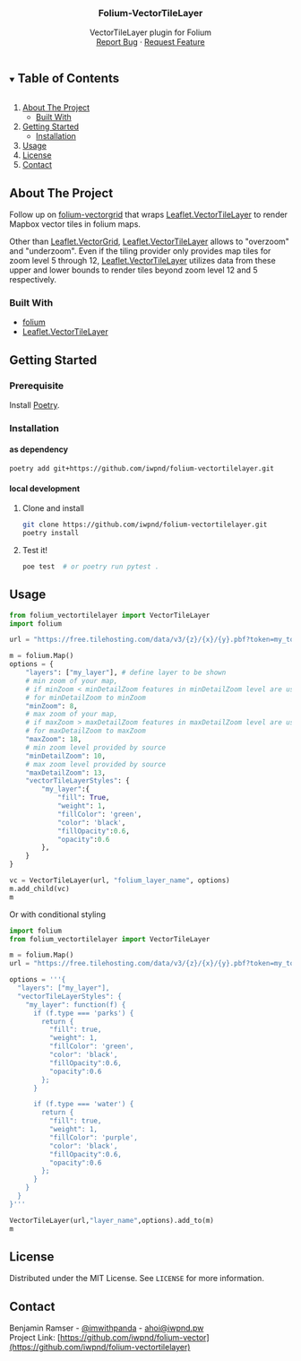 <br />
<p align="center">
  <h3 align="center">Folium-VectorTileLayer</h3>

  <p align="center">
    VectorTileLayer plugin for Folium
    <br />
    <a href="https://github.com/iwpnd/folium-vectortilelayer/issues">Report Bug</a>
    ·
    <a href="https://github.com/iwpnd/folium-vectortilelayer/issues">Request Feature</a>
  </p>
</p>

<!-- TABLE OF CONTENTS -->
<details open="open">
  <summary><h2 style="display: inline-block">Table of Contents</h2></summary>
  <ol>
    <li>
      <a href="#about-the-project">About The Project</a>
      <ul>
        <li><a href="#built-with">Built With</a></li>
      </ul>
    </li>
    <li>
      <a href="#getting-started">Getting Started</a>
      <ul>
        <li><a href="#installation">Installation</a></li>
      </ul>
    </li>
    <li><a href="#usage">Usage</a></li>
    <li><a href="#license">License</a></li>
    <li><a href="#contact">Contact</a></li>
  </ol>
</details>

<!-- ABOUT THE PROJECT -->

## About The Project

Follow up on [folium-vectorgrid](https://github.com/iwpnd/folium-vectorgrid) that wraps
[Leaflet.VectorTileLayer](https://gitlab.com/jkuebart/Leaflet.VectorTileLayer) to render
Mapbox vector tiles in folium maps.

Other than [Leaflet.VectorGrid](https://github.com/Leaflet/Leaflet.VectorGrid/), [Leaflet.VectorTileLayer](https://gitlab.com/jkuebart/Leaflet.VectorTileLayer) allows
to "overzoom" and "underzoom".
Even if the tiling provider only provides map tiles for zoom level 5 through 12,
[Leaflet.VectorTileLayer](https://gitlab.com/jkuebart/Leaflet.VectorTileLayer) utilizes
data from these upper and lower bounds to render tiles beyond
zoom level 12 and 5 respectively.

### Built With

-   [folium](https://github.com/python-visualization/folium)
-   [Leaflet.VectorTileLayer](https://gitlab.com/jkuebart/Leaflet.VectorTileLayer)

<!-- GETTING STARTED -->

## Getting Started

### Prerequisite

Install [Poetry](https://python-poetry.org/docs/#installation).

### Installation

#### as dependency

```
poetry add git+https://github.com/iwpnd/folium-vectortilelayer.git
```

#### local development

1. Clone and install
    ```sh
    git clone https://github.com/iwpnd/folium-vectortilelayer.git
    poetry install
    ```
2. Test it!
    ```sh
    poe test  # or poetry run pytest .
    ```

## Usage

```python
from folium_vectortilelayer import VectorTileLayer
import folium

url = "https://free.tilehosting.com/data/v3/{z}/{x}/{y}.pbf?token=my_token"

m = folium.Map()
options = {
    "layers": ["my_layer"], # define layer to be shown
    # min zoom of your map,
    # if minZoom < minDetailZoom features in minDetailZoom level are used
    # for minDetailZoom to minZoom
    "minZoom": 8,
    # max zoom of your map,
    # if maxZoom > maxDetailZoom features in maxDetailZoom level are used
    # for maxDetailZoom to maxZoom
    "maxZoom": 18,
    # min zoom level provided by source
    "minDetailZoom": 10,
    # max zoom level provided by source
    "maxDetailZoom": 13,
    "vectorTileLayerStyles": {
        "my_layer":{
            "fill": True,
            "weight": 1,
            "fillColor": 'green',
            "color": 'black',
            "fillOpacity":0.6,
            "opacity":0.6
        },
    }
}

vc = VectorTileLayer(url, "folium_layer_name", options)
m.add_child(vc)
m
```

Or with conditional styling

```python
import folium
from folium_vectortilelayer import VectorTileLayer

m = folium.Map()
url = "https://free.tilehosting.com/data/v3/{z}/{x}/{y}.pbf?token=my_token"

options = '''{
  "layers": ["my_layer"],
  "vectorTileLayerStyles": {
    "my_layer": function(f) {
      if (f.type === 'parks') {
        return {
          "fill": true,
          "weight": 1,
          "fillColor": 'green',
          "color": 'black',
          "fillOpacity":0.6,
          "opacity":0.6
        };
      }

      if (f.type === 'water') {
        return {
          "fill": true,
          "weight": 1,
          "fillColor": 'purple',
          "color": 'black',
          "fillOpacity":0.6,
          "opacity":0.6
        };
      }
    }
  }
}'''

VectorTileLayer(url,"layer_name",options).add_to(m)
m
```

## License

Distributed under the MIT License. See `LICENSE` for more information.

## Contact

Benjamin Ramser - [@imwithpanda](https://twitter.com/imwithpanda) - ahoi@iwpnd.pw  
Project Link: [https://github.com/iwpnd/folium-vector](https://github.com/iwpnd/folium-vectortilelayer)
